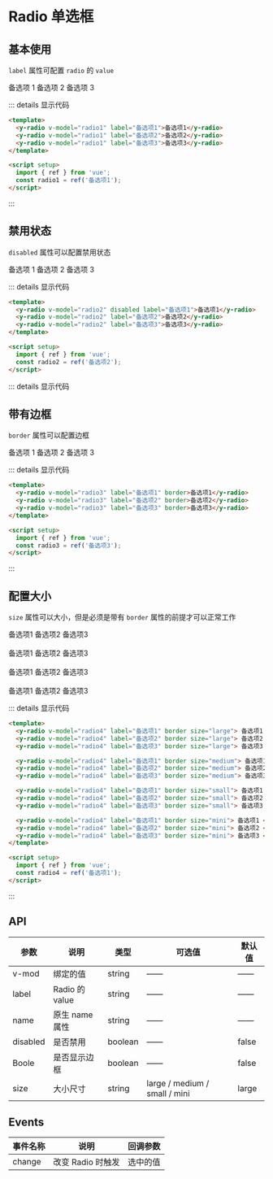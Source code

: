 # Radio 单选框

## 基本使用

`label` 属性可配置 `radio` 的 `value`

<y-radio v-model="radio1" label="备选项1">备选项 1</y-radio>
<y-radio v-model="radio1" label="备选项2">备选项 2</y-radio>
<y-radio v-model="radio1" label="备选项3">备选项 3</y-radio>

::: details 显示代码

```html
<template>
  <y-radio v-model="radio1" label="备选项1">备选项1</y-radio>
  <y-radio v-model="radio1" label="备选项2">备选项2</y-radio>
  <y-radio v-model="radio1" label="备选项3">备选项3</y-radio>
</template>

<script setup>
  import { ref } from 'vue';
  const radio1 = ref('备选项1');
</script>
```

:::

## 禁用状态

`disabled` 属性可以配置禁用状态

<y-radio v-model="radio2" disabled label="备选项1">备选项 1</y-radio>
<y-radio v-model="radio2" label="备选项2">备选项 2</y-radio>
<y-radio v-model="radio2" label="备选项3">备选项 3</y-radio>

::: details 显示代码

```html
<template>
  <y-radio v-model="radio2" disabled label="备选项1">备选项1</y-radio>
  <y-radio v-model="radio2" label="备选项2">备选项2</y-radio>
  <y-radio v-model="radio2" label="备选项3">备选项3</y-radio>
</template>

<script setup>
  import { ref } from 'vue';
  const radio2 = ref('备选项2');
</script>
```

::: details 显示代码

## 带有边框

`border` 属性可以配置边框

<y-radio v-model="radio3" label="备选项1" border>备选项 1</y-radio>
<y-radio v-model="radio3" label="备选项2" border>备选项 2</y-radio>
<y-radio v-model="radio3" label="备选项3" border>备选项 3</y-radio>

::: details 显示代码

```html
<template>
  <y-radio v-model="radio3" label="备选项1" border>备选项1</y-radio>
  <y-radio v-model="radio3" label="备选项2" border>备选项2</y-radio>
  <y-radio v-model="radio3" label="备选项3" border>备选项3</y-radio>
</template>

<script setup>
  import { ref } from 'vue';
  const radio3 = ref('备选项3');
</script>
```

:::

## 配置大小

`size` 属性可以大小，但是必须是带有 `border` 属性的前提才可以正常工作

<y-radio v-model="radio4" label="备选项1" border size="large">
备选项1
</y-radio>
<y-radio v-model="radio4" label="备选项2" border size="large">
备选项2
</y-radio>
<y-radio v-model="radio4" label="备选项3" border size="large">
备选项3
</y-radio>

<br />
<br />

<y-radio v-model="radio4" label="备选项1" border size="medium">
备选项1
</y-radio>
<y-radio v-model="radio4" label="备选项2" border size="medium">
备选项2
</y-radio>
<y-radio v-model="radio4" label="备选项3" border size="medium">
备选项3
</y-radio>

<br />
<br />

<y-radio v-model="radio4" label="备选项1" border size="small">
备选项1
</y-radio>
<y-radio v-model="radio4" label="备选项2" border size="small">
备选项2
</y-radio>
<y-radio v-model="radio4" label="备选项3" border size="small">
备选项3
</y-radio>

<br />
<br />

<y-radio v-model="radio4" label="备选项1" border size="mini">
备选项1
</y-radio>
<y-radio v-model="radio4" label="备选项2" border size="mini">
备选项2
</y-radio>
<y-radio v-model="radio4" label="备选项3" border size="mini">
备选项3
</y-radio>

::: details 显示代码

```html
<template>
  <y-radio v-model="radio4" label="备选项1" border size="large"> 备选项1 </y-radio>
  <y-radio v-model="radio4" label="备选项2" border size="large"> 备选项2 </y-radio>
  <y-radio v-model="radio4" label="备选项3" border size="large"> 备选项3 </y-radio>

  <y-radio v-model="radio4" label="备选项1" border size="medium"> 备选项1 </y-radio>
  <y-radio v-model="radio4" label="备选项2" border size="medium"> 备选项2 </y-radio>
  <y-radio v-model="radio4" label="备选项3" border size="medium"> 备选项3 </y-radio>

  <y-radio v-model="radio4" label="备选项1" border size="small"> 备选项1 </y-radio>
  <y-radio v-model="radio4" label="备选项2" border size="small"> 备选项2 </y-radio>
  <y-radio v-model="radio4" label="备选项3" border size="small"> 备选项3 </y-radio>

  <y-radio v-model="radio4" label="备选项1" border size="mini"> 备选项1 </y-radio>
  <y-radio v-model="radio4" label="备选项2" border size="mini"> 备选项2 </y-radio>
  <y-radio v-model="radio4" label="备选项3" border size="mini"> 备选项3 </y-radio>
</template>

<script setup>
  import { ref } from 'vue';
  const radio4 = ref('备选项1');
</script>
```

:::

## API

| 参数     | 说明           | 类型    | 可选值                        | 默认值 |
| -------- | -------------- | ------- | ----------------------------- | ------ |
| v-mod    | 绑定的值       | string  | ——                            | ——     |
| label    | Radio 的 value | string  | ——                            | ——     |
| name     | 原生 name 属性 | string  | ——                            | ——     |
| disabled | 是否禁用       | boolean | ——                            | false  |
| Boole    | 是否显示边框   | boolean | ——                            | false  |
| size     | 大小尺寸       | string  | large / medium / small / mini | large  |

## Events

| 事件名称 | 说明              | 回调参数 |
| -------- | ----------------- | -------- |
| change   | 改变 Radio 时触发 | 选中的值 |

<script setup>
  import { ref } from 'vue'
  const radio1 = ref('备选项1')
  const radio2 = ref('备选项2')
  const radio3 = ref('备选项3')
  const radio4 = ref('备选项1')
</script>
